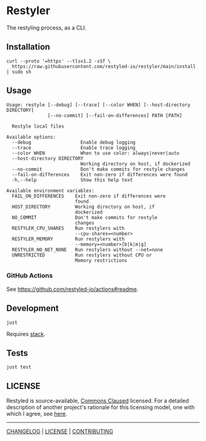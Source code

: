 # Restyler

The restyling process, as a CLI.

## Installation

```console
curl --proto '=https' --tlsv1.2 -sSf \
  https://raw.githubusercontent.com/restyled-io/restyler/main/install | sudo sh
```

## Usage

```console
Usage: restyle [--debug] [--trace] [--color WHEN] [--host-directory DIRECTORY]
               [--no-commit] [--fail-on-differences] PATH [PATH]

  Restyle local files

Available options:
  --debug                  Enable debug logging
  --trace                  Enable trace logging
  --color WHEN             When to use color: always|never|auto
  --host-directory DIRECTORY
                           Working directory on host, if dockerized
  --no-commit              Don't make commits for restyle changes
  --fail-on-differences    Exit non-zero if differences were found
  -h,--help                Show this help text

Available environment variables:
  FAIL_ON_DIFFERENCES    Exit non-zero if differences were
                         found
  HOST_DIRECTORY         Working directory on host, if
                         dockerized
  NO_COMMIT              Don't make commits for restyle
                         changes
  RESTYLER_CPU_SHARES    Run restylers with
                         --cpu-shares=<number>
  RESTYLER_MEMORY        Run restylers with
                         --memory=<number>[b|k|m|g]
  RESTYLER_NO_NET_NONE   Run restylers without --net=none
  UNRESTRICTED           Run restylers without CPU or
                         Memory restrictions
```

### GitHub Actions

See https://github.com/restyled-io/actions#readme.

## Development

```console
just
```

Requires [stack](https://docs.haskellstack.org/en/stable/README/).

## Tests

```console
just test
```

## LICENSE

Restyled is source-available, [Commons Claused][cc] licensed. For a detailed
description of another project's rationale for this licensing model, one with
which I agree, see [here][level].

[cc]: https://commonsclause.com/
[level]: https://web.archive.org/web/20181120030157/https://leveljournal.com/source-available-licensing

---

[CHANGELOG](./CHANGELOG.md) | [LICENSE](./LICENSE) | [CONTRIBUTING][]

[contributing]: https://github.com/restyled-io/restyled.io/wiki/Contributing-to-Restyled
